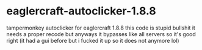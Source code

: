 # eaglercraft-autoclicker-1.8.8
tampermonkey autoclicker for eaglercraft 1.8.8
this code is stupid bullshit it needs a proper recode but anyways it bypasses like all servers so it's good right (it had a gui before but i fucked it up so it does not anymore lol)
